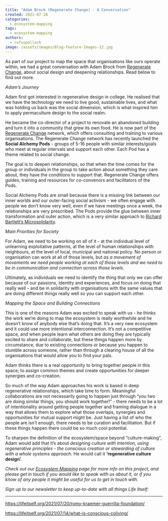 ```yaml
---
title: "Adam Brock (Regenerate Change) - A Conversation"
created: 2021-07-28
categories: 
  - ecosystem-mapping
tags: 
  - ecosystem-mapping
authors: 
  - rufuspollock
image: /assets/images/Blog-Feature-Images-22.jpg
---
```


As part of our project to map the space that organisations like ours operate within, we had a great conversation with Adam Brock from [Regenerate Change](https://regeneratechange.com/), about social design and deepening relationships. Read below to find out more. 

_Adam’s Journey_ 

Adam first got interested in regenerative design in college. He realised that we have the technology we need to live good, sustainable lives, and what was holding us back was the social dimension, which is what inspired him to apply permaculture design to the social realm.

He became the co-director of a project to renovate an abandoned building and turn it into a community that grew its own food. He is now part of the [Regenerate Change](https://regeneratechange.com/) network, which offers consulting and training to various organisations. The Regenerate Change network has recently launched the **Social Alchemy Pods** - groups of 5-16 people with similar interests/goals who meet at regular intervals and support each other. Each Pod has a theme related to social change.

The goal is to deepen relationships, so that when the time comes for the group or individuals in the group to take action about something they care about, they have the conditions to support that. Regenerate Change offers guides, training and resources for co-convenors and facilitators of the Pods.

Social Alchemy Pods are small because there is a missing link between our inner worlds and our outer-facing social activism - we often engage with people we don’t know very well, even if we have meetings once a week, the relationships are very prescribed. The Pods provide the glue between inner transformation and outer action, which is a very similar approach to [Richard Bartlett’s Microsolidarity](https://lifeitself.org/2021/07/02/ecosystem-mapping-conversation-3-with-richard-d-bartlett/). 

_Main Priorities for Society_

For Adam, we need to be working on all of it - at the individual level of unlearning exploitative patterns, at the level of human relationships with neighbours, at the level of local, municipal and national policy. No person or organisation can work at all of those levels, but _as a movement of movements we need people working at each of those levels and we need to be in communication and connection across those levels_.

Ultimately, as individuals we need to identify the thing that only we can offer because of our passions, identity and experiences, and focus on doing that really well - and be in solidarity with organisations with the same values that are doing different things really well so you can support each other.

_Mapping the Space and Building Connections_

This is one of the reasons Adam was excited to speak with us - he thinks the work we’re doing to map the ecosystem is really worthwhile and he doesn’t know of anybody else that’s doing that. It’s a very new ecosystem and it could use more intentional interconnection. It’s not a competitive space, and when people learn what others are doing they are typically excited to share and collaborate, but these things happen more by circumstance, due to existing connections or because you happen to stumble across someone, rather than through a clearing house of all the organisations that would allow you to find your pals.

Adam thinks there is a real opportunity to bring together people in this space; to assign common themes and create opportunities for deeper synergies and co-creation.

So much of the way Adam approaches his work is based in deep regenerative relationships, which take time to form. Meaningful collaborations are not necessarily going to happen just through “you two are doing similar things, you should work together!” - there needs to be a lot of intentionality around getting people together and framing dialogue in a way that allows them to explore what those overlaps, synergies and opportunities for mutual support might be. Just having a list of who the people are isn’t enough, there needs to be curation and facilitation. But if these things happen there could be so much cool potential.

To sharpen the definition of the ecosystem/space beyond “culture-making”, Adam would add that it’s about _designing culture with intention, using regenerative principles - the conscious creation or stewarding of culture with a whole systems approach._ He would call it **‘regenerative culture design’.**

_Check out our [Ecosystem Mapping](https://lifeitself.org/ecosystem-mapping/) page for more info on this project, and please get in touch if you would like to speak with us about it, or if you know of any people it might be useful for us to get in touch with_.

_Sign up to our newsletter to keep up-to-date with all things Life Itself:_

* * *

https://lifeitself.org/2021/07/20/romy-kraemer-guerrilla-foundation/

https://lifeitself.org/2021/07/14/what-is-conscious-coliving/
